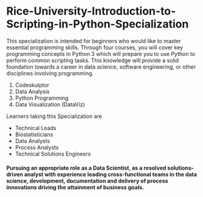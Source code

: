 # Rice-University-Introduction-to-Scripting-in-Python-Specialization
This specialization is intended for beginners who would like to master essential programming skills. Through four courses, you will cover key programming concepts in Python 3 which will prepare you to use Python to perform common scripting tasks. This knowledge will provide a solid foundation towards a career in data science, software engineering, or other disciplines involving programming.

1. Codeskulptor
2. Data Analysis
3. Python Programming
4. Data Visualization (DataViz)

Learners taking this Specialization are
- Technical Leads
- Biostatisticians
- Data Analysts
- Process Analysts
- Technical Solutions Engineers


#### Pursuing an appropriate role as a Data Scientist, as a resolved solutions-driven analyst with experience leading cross-functional teams in the data science, development, documentation and delivery of process innovations driving the attainment of business goals. 

